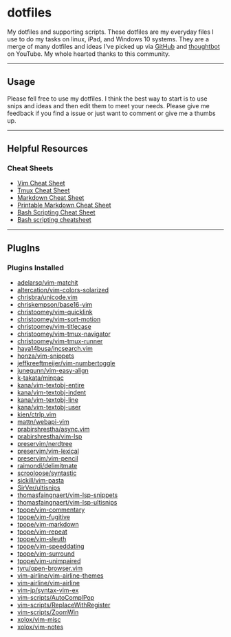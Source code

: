 # dotfiles

My dotfiles and supporting scripts. These dotfiles are my everyday files
I use to do my tasks on linux, iPad, and Windows 10 systems. They are
a merge of many dotfiles and ideas I've picked up via [GitHub] and
[thoughtbot] on YouTube.  My whole hearted thanks to this community.

[GitHub]: https://github.com/
[thoughtbot]: https://www.youtube.com/user/ThoughtbotVideo

---
## Usage

Please fell free to use my dotfiles. I think the best way to start is to
use snips and ideas and then edit them to meet your needs. Please give me
feedback if you find a issue or just want to comment or give me a thumbs
up.

---
## Helpful Resources
### Cheat Sheets
- [Vim Cheat Sheet](https://vim.rtorr.com/)
- [Tmux Cheat Sheet](https://tmuxcheatsheet.com/)
- [Markdown Cheat Sheet](https://www.markdownguide.org/cheat-sheet/)
- [Printable Markdown Cheat Sheet](https://opensource.com/downloads/cheat-sheet-markdown)
- [Bash Scripting Cheat Sheet](https://devdojo.com/bobbyiliev/the-only-bash-scripting-cheat-sheet-that-you-will-ever-need)
- [Bash scripting cheatsheet](https://devhints.io/bash)

---
## PlugIns

### Plugins Installed

- [adelarsq/vim-matchit](https://github.com/adelarsq/vim-matchit)
- [altercation/vim-colors-solarized](https://github.com/altercation/vim-colors-solarized)
- [chrisbra/unicode.vim](https://github.com/chrisbra/unicode.vim)
- [chriskempson/base16-vim](https://github.com/chriskempson/base16-vim)
- [christoomey/vim-quicklink](https://github.com/christoomey/vim-quicklink)
- [christoomey/vim-sort-motion](https://github.com/christoomey/vim-sort-motion)
- [christoomey/vim-titlecase](https://github.com/christoomey/vim-titlecase)
- [christoomey/vim-tmux-navigator](https://github.com/christoomey/vim-tmux-navigator)
- [christoomey/vim-tmux-runner](https://github.com/christoomey/vim-tmux-runner)
- [haya14busa/incsearch.vim](https://github.com/haya14busa/incsearch.vim)
- [honza/vim-snippets](https://github.com/honza/vim-snippets)
- [jeffkreeftmeijer/vim-numbertoggle](https://github.com/jeffkreeftmeijer/vim-numbertoggle)
- [junegunn/vim-easy-align](https://github.com/junegunn/vim-easy-align)
- [k-takata/minpac](https://github.com/k-takata/minpac)
- [kana/vim-textobj-entire](https://github.com/kana/vim-textobj-entire)
- [kana/vim-textobj-indent](https://github.com/kana/vim-textobj-indent)
- [kana/vim-textobj-line](https://github.com/kana/vim-textobj-line)
- [kana/vim-textobj-user](https://github.com/kana/vim-textobj-user)
- [kien/ctrlp.vim](https://github.com/kien/ctrlp.vim)
- [mattn/webapi-vim](https://github.com/mattn/webapi-vim)
- [prabirshrestha/async.vim](https://github.com/prabirshrestha/async.vim)
- [prabirshrestha/vim-lsp](https://github.com/prabirshrestha/vim-lsp)
- [preservim/nerdtree](https://github.com/preservim/nerdtree)
- [preservim/vim-lexical](https://github.com/preservim/vim-lexical)
- [preservim/vim-pencil](https://github.com/preservim/vim-pencil)
- [raimondi/delimitmate](https://github.com/raimondi/delimitmate)
- [scrooloose/syntastic](https://github.com/scrooloose/syntastic)
- [sickill/vim-pasta](https://github.com/sickill/vim-pasta)
- [SirVer/ultisnips](https://github.com/SirVer/ultisnips)
- [thomasfaingnaert/vim-lsp-snippets](https://github.com/thomasfaingnaert/vim-lsp-snippets)
- [thomasfaingnaert/vim-lsp-ultisnips](https://github.com/thomasfaingnaert/vim-lsp-ultisnips)
- [tpope/vim-commentary](https://github.com/tpope/vim-commentary)
- [tpope/vim-fugitive](https://github.com/tpope/vim-fugitive)
- [tpope/vim-markdown](https://github.com/tpope/vim-markdown)
- [tpope/vim-repeat](https://github.com/tpope/vim-repeat)
- [tpope/vim-sleuth](https://github.com/tpope/vim-sleuth)
- [tpope/vim-speeddating](https://github.com/tpope/vim-speeddating)
- [tpope/vim-surround](https://github.com/tpope/vim-surround)
- [tpope/vim-unimpaired](https://github.com/tpope/vim-unimpaired)
- [tyru/open-browser.vim](https://github.com/tyru/open-browser.vim)
- [vim-airline/vim-airline-themes](https://github.com/vim-airline/vim-airline-themes)
- [vim-airline/vim-airline](https://github.com/vim-airline/vim-airline)
- [vim-jp/syntax-vim-ex](https://github.com/vim-jp/syntax-vim-ex)
- [vim-scripts/AutoComplPop](https://github.com/vim-scripts/AutoComplPop)
- [vim-scripts/ReplaceWithRegister](https://github.com/vim-scripts/ReplaceWithRegister)
- [vim-scripts/ZoomWin](https://github.com/vim-scripts/ZoomWin)
- [xolox/vim-misc](https://github.com/xolox/vim-misc)
- [xolox/vim-notes](https://github.com/xolox/vim-notes)
